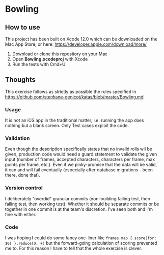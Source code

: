 # Bowling

## How to use

This project has been built on Xcode 12.0 which can be downloaded on the Mac App Store, or here: https://developer.apple.com/download/more/
1. Download or clone this repository on your Mac
2. Open **Bowling.xcodeproj** with Xcode
3. Run the tests with Cmd+U

## Thoughts

This exercise follows as strictly as possible the rules specified in https://github.com/stephane-genicot/katas/blob/master/Bowling.md

###  Usage

It is not an iOS app in the traditional matter, i.e. running the app does nothing but a blank screen. Only Test cases exploit the code.

### Validation

Even though the description specifically states that no invalid rolls wil be given, production code would need a guard statement to validate the given input (number of frames, accepted characters, characters per frame, max points per frame, etc.). Even if we pinky-promise that the data will be valid, it can and will fail eventually (especially after database migrations - been there, done that).

### Version control

I deliberately "overdid" granular commits (non-building failing test, then failing test, then working test). Whether it should be separate commits or be together in one commit is at the team's discretion. I've seen both and I'm fine with either.

### Code

I was hoping I could do some fancy one-liner like `frames.map { score(for: $0) }.reduce(0, +)` but the forward-going calculation of scoring prevented me to. For this reason I have to tell that the whole exercise is clever.
